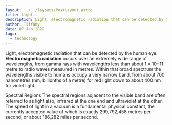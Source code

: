 ```yaml
---
layout: ../../layouts/PostLayout.astro
title: Light
description: Light, electromagnetic radiation that can be detected by the human eye.
author: Tiffany
date: 07 Jan 2022
tags:
  - technology
---
```


Light, electromagnetic radiation that can be detected by the human eye. **Electromagnetic radiation** occurs over an extremely wide range of wavelengths, from gamma rays with wavelengths less than about 1 × 10−11 metre to radio waves measured in metres. Within that broad spectrum the wavelengths visible to humans occupy a very narrow band, from about 700 nanometres (nm; billionths of a metre) for red light down to about 400 nm for violet light.

Spectral Regions
The spectral regions adjacent to the visible band are often referred to as light also, infrared at the one end and ultraviolet at the other. The speed of light in a vacuum is a fundamental physical constant, the currently accepted value of which is exactly 299,792,458 metres per second, or about 186,282 miles per second.